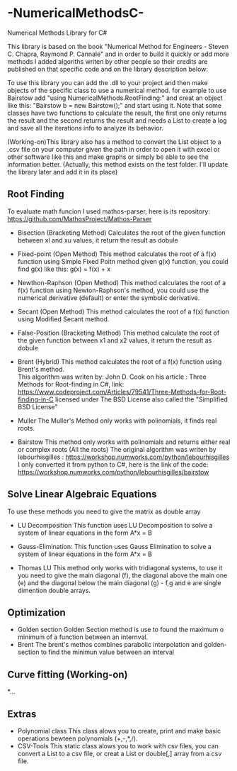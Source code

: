 # -NumericalMethodsC-
Numerical Methods Library for C# 

This library is based on the book "Numerical Method for Engineers - Steven C. Chapra, Raymond P. Cannale"
and in order to build it quickly or add more methods I added algoriths writen by other people so
their credits are published on that specific code and on the library description below:

To use this library you can add the .dll to your project and then make objects of the specific class to use a numerical method.
for example to use Bairstow add "using NumericalMethods.RootFinding:" and creat an object like this: "Bairstow b = new Bairstow();" and start using it. Note that some classes have two functions to calculate the result, the first one only returns the result and the second returns the result and needs a List<string> to create a log and save all the iterations info to analyze its behavior.

(Working-on)This library also has a method to convert the List<string> object to a .csv file on your computer given the path in order to open it with excel or other software like this and make graphs or simply be able to see the information better. (Actually, this method exists on the test folder. I'll update the library later and add it in its place)

## Root Finding 

To evaluate math funcion I used mathos-parser, here is its repository:
https://github.com/MathosProject/Mathos-Parser

* Bisection
(Bracketing Method) Calculates the root of the given function between xl and xu values, it return the result as dobule

* Fixed-point
(Open Method) This method calculates the root of a f(x) function using Simple Fixed Poitn method given g(x) function, you could find g(x) like this: g(x) = f(x) + x
  
* Newthon-Raphson
(Open Method) This method calculates the root of a f(x) function using Newton-Raphson's method, you could use the numerical derivative (default) or enter the symbolic derivative.
  
* Secant
(Open Method) This method calculates the root of a f(x) function using Modified Secant method.
  
* False-Position
(Bracketing Method) This method calculate the root of the given function between x1 and x2 values, it return the result as dobule
  
* Brent
(Hybrid) This method calculates the root of a f(x) function using Brent's method.       
This algorithm was writen by: John D. Cook on his article : Three Methods for Root-finding in C#,
link:              https://www.codeproject.com/Articles/79541/Three-Methods-for-Root-finding-in-C
licensed under The BSD License also called the "Simplified BSD License"
  
* Muller
The Muller's Method only works with polinomials, it finds real roots.
  
* Bairstow
This method only works with polinomials and returns either real or complex roots (All the roots)
The original algorithm was writen by lebourhisgilles : https://workshop.numworks.com/python/lebourhisgilles
I only converted it from python to C#, here is the link of the code: https://workshop.numworks.com/python/lebourhisgilles/bairstow

## Solve Linear Algebraic Equations
To use these methods you need to give the matrix as double array 
  
* LU Decomposition
This function uses LU Decomposition to solve a system of linear equations in the form A*x = B
  
* Gauss-Elimination:
This function uses Gauss Elimination to solve a system of linear equations in the form A*x = B
  
* Thomas LU
This method only works with tridiagonal systems, to use it you need to give the main diagonal (f), the diagonal above the main one (e) and the diagonal below the main diagonal (g) - f,g and e are single dimention double arrays.
 
## Optimization 
* Golden section
Golden Section method is use to found the  maximum o minimum of a function between an internval.
* Brent
The brent's methos combines parabolic interpolation and golden-section to find the minimun value between an interval

## Curve fitting (Working-on)
*...

## Extras
* Polynomial class
This class alows you to create, print and make basic operations bewteen polynomials (+,-,*,/).
* CSV-Tools
This static class alows you to work with csv files, you can convert a List<string> to a csv file, or creat a List<string> or double[,] array from a csv file.
